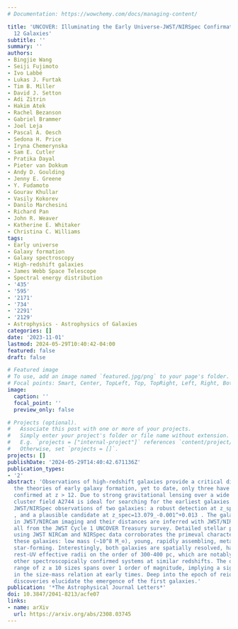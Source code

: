 ```yaml
---
# Documentation: https://wowchemy.com/docs/managing-content/

title: 'UNCOVER: Illuminating the Early Universe-JWST/NIRSpec Confirmation of z >
  12 Galaxies'
subtitle: ''
summary: ''
authors:
- Bingjie Wang
- Seiji Fujimoto
- Ivo Labbé
- Lukas J. Furtak
- Tim B. Miller
- David J. Setton
- Adi Zitrin
- Hakim Atek
- Rachel Bezanson
- Gabriel Brammer
- Joel Leja
- Pascal A. Oesch
- Sedona H. Price
- Iryna Chemerynska
- Sam E. Cutler
- Pratika Dayal
- Pieter van Dokkum
- Andy D. Goulding
- Jenny E. Greene
- Y. Fudamoto
- Gourav Khullar
- Vasily Kokorev
- Danilo Marchesini
- Richard Pan
- John R. Weaver
- Katherine E. Whitaker
- Christina C. Williams
tags:
- Early universe
- Galaxy formation
- Galaxy spectroscopy
- High-redshift galaxies
- James Webb Space Telescope
- Spectral energy distribution
- '435'
- '595'
- '2171'
- '734'
- '2291'
- '2129'
- Astrophysics - Astrophysics of Galaxies
categories: []
date: '2023-11-01'
lastmod: 2024-05-29T10:40:42-04:00
featured: false
draft: false

# Featured image
# To use, add an image named `featured.jpg/png` to your page's folder.
# Focal points: Smart, Center, TopLeft, Top, TopRight, Left, Right, BottomLeft, Bottom, BottomRight.
image:
  caption: ''
  focal_point: ''
  preview_only: false

# Projects (optional).
#   Associate this post with one or more of your projects.
#   Simply enter your project's folder or file name without extension.
#   E.g. `projects = ["internal-project"]` references `content/project/deep-learning/index.md`.
#   Otherwise, set `projects = []`.
projects: []
publishDate: '2024-05-29T14:40:42.671136Z'
publication_types:
- '2'
abstract: 'Observations of high-redshift galaxies provide a critical direct test to
  the theories of early galaxy formation, yet to date, only three have been spectroscopically
  confirmed at z > 12. Due to strong gravitational lensing over a wide area, the galaxy
  cluster field A2744 is ideal for searching for the earliest galaxies. Here we present
  JWST/NIRSpec observations of two galaxies: a robust detection at z_spec=12.393_-0.001^+0.004
  , and a plausible candidate at z_spec=13.079_-0.001^+0.013 . The galaxies are discovered
  in JWST/NIRCam imaging and their distances are inferred with JWST/NIRSpec spectroscopy,
  all from the JWST Cycle 1 UNCOVER Treasury survey. Detailed stellar population modeling
  using JWST NIRCam and NIRSpec data corroborates the primeval characteristics of
  these galaxies: low mass (~10^8 M_⊙), young, rapidly assembling, metal-poor, and
  star-forming. Interestingly, both galaxies are spatially resolved, having lensing-corrected
  rest-UV effective radii on the order of 300-400 pc, which are notably larger than
  other spectroscopically confirmed systems at similar redshifts. The observed dynamic
  range of z ≳ 10 sizes spans over 1 order of magnitude, implying a significant scatter
  in the size-mass relation at early times. Deep into the epoch of reionization, these
  discoveries elucidate the emergence of the first galaxies.'
publication: '*The Astrophysical Journal Letters*'
doi: 10.3847/2041-8213/acfe07
links:
- name: arXiv
  url: https://arxiv.org/abs/2308.03745
---
```


